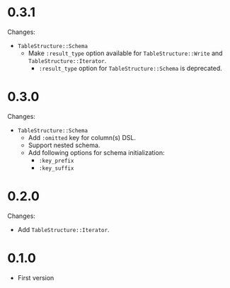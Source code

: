 # 0.3.1
Changes:
- `TableStructure::Schema`
  - Make `:result_type` option available for `TableStructure::Write` and `TableStructure::Iterator`.
    - `:result_type` option for `TableStructure::Schema` is deprecated.

# 0.3.0
Changes:
- `TableStructure::Schema`
  - Add `:omitted` key for column(s) DSL.
  - Support nested schema.
  - Add following options for schema initialization:
    - `:key_prefix`
    - `:key_suffix`

# 0.2.0
Changes:
- Add `TableStructure::Iterator`.

# 0.1.0
- First version
